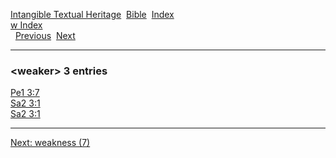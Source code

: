 [Intangible Textual Heritage](../../index)  [Bible](../index) 
[Index](index)   
[w Index](_w_)  
  [Previous](c12308)  [Next](c12310) 

------------------------------------------------------------------------

### &lt;weaker&gt; 3 entries

[Pe1 3:7](../kjv/pe1003.htm#007)  
[Sa2 3:1](../kjv/sa2003.htm#001)  
[Sa2 3:1](../kjv/sa2003.htm#001)  

------------------------------------------------------------------------

[Next: weakness (7)](c12310)
